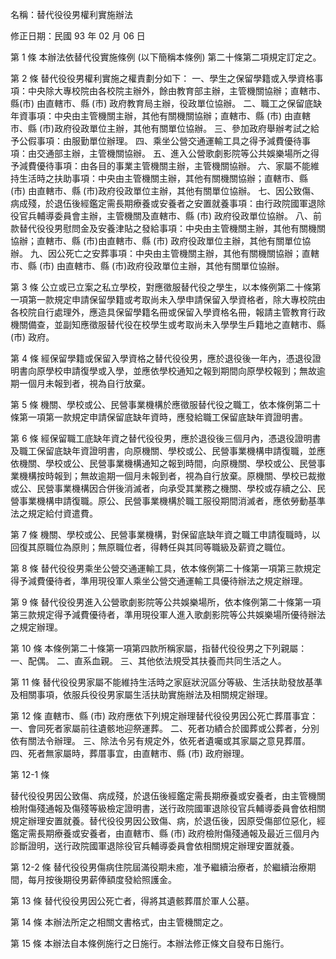 名稱：替代役役男權利實施辦法

修正日期：民國 93 年 02 月 06 日

第 1 條 本辦法依替代役實施條例 (以下簡稱本條例) 第二十條第二項規定訂定之。

第 2 條 替代役役男權利實施之權責劃分如下：
一、學生之保留學籍或入學資格事項：中央除大專校院由各校院主辦外，餘由教育部主辦，主管機關協辦；直轄市、縣(市) 由直轄市、縣 (市) 政府教育局主辦，役政單位協辦。
二、職工之保留底缺年資事項：中央由主管機關主辦，其他有關機關協辦；直轄市、縣 (市) 由直轄市、縣 (市)政府役政單位主辦，其他有關單位協辦。
三、參加政府舉辦考試之給予公假事項：由服勤單位辦理。
四、乘坐公營交通運輸工具之得予減費優待事項：由交通部主辦，主管機關協辦。
五、進入公營歌劇影院等公共娛樂場所之得予減費優待事項：由各目的事業主管機關主辦，主管機關協辦。
六、家屬不能維持生活時之扶助事項：中央由主管機關主辦，其他有關機關協辦；直轄市、縣 (市) 由直轄市、縣 (市)政府役政單位主辦，其他有關單位協辦。
七、因公致傷、病成殘，於退伍後經鑑定需長期療養或安養者之安置就養事項：由行政院國軍退除役官兵輔導委員會主辦，主管機關及直轄市、縣 (市) 政府役政單位協辦。
八、前款替代役役男慰問金及安養津貼之發給事項：中央由主管機關主辦，其他有關機關協辦；直轄市、縣 (市)由直轄市、縣 (市) 政府役政單位主辦，其他有關單位協辦。
九、因公死亡之安葬事項：中央由主管機關主辦，其他有關機關協辦；直轄市、縣 (市) 由直轄市、縣 (市)政府役政單位主辦，其他有關單位協辦。

第 3 條 公立或已立案之私立學校，對應徵服替代役之學生，以本條例第二十條第一項第一款規定申請保留學籍或考取尚未入學申請保留入學資格者，除大專校院由各校院自行處理外，應造具保留學籍名冊或保留入學資格名冊，報請主管教育行政機關備查，並副知應徵服替代役在校學生或考取尚未入學學生戶籍地之直轄市、縣 (市) 政府。

第 4 條 經保留學籍或保留入學資格之替代役役男，應於退役後一年內，憑退役證明書向原學校申請復學或入學，並應依學校通知之報到期間向原學校報到；無故逾期一個月未報到者，視為自行放棄。

第 5 條 機關、學校或公、民營事業機構於應徵服替代役之職工，依本條例第二十條第一項第一款規定申請保留底缺年資時，應發給職工保留底缺年資證明書。

第 6 條 經保留職工底缺年資之替代役役男，應於退役後三個月內，憑退役證明書及職工保留底缺年資證明書，向原機關、學校或公、民營事業機構申請復職，並應依機關、學校或公、民營事業機構通知之報到時間，向原機關、學校或公、民營事業機構按時報到；無故逾期一個月未報到者，視為自行放棄。原機關、學校已裁撤或公、民營事業機構因合併後消滅者，向承受其業務之機關、學校或存續之公、民營事業機構申請復職。原公、民營事業機構於職工服役期間消滅者，應依勞動基準法之規定給付資遣費。

第 7 條 機關、學校或公、民營事業機構，對保留底缺年資之職工申請復職時，以回復其原職位為原則；無原職位者，得轉任與其同等職級及薪資之職位。

第 8 條 替代役役男乘坐公營交通運輸工具，依本條例第二十條第一項第三款規定得予減費優待者，準用現役軍人乘坐公營交通運輸工具優待辦法之規定辦理。

第 9 條 替代役役男進入公營歌劇影院等公共娛樂場所，依本條例第二十條第一項第三款規定得予減費優待者，準用現役軍人進入歌劇影院等公共娛樂場所優待辦法之規定辦理。

第 10 條 本條例第二十條第一項第四款所稱家屬，指替代役役男之下列親屬：
一、配偶。
二、直系血親。
三、其他依法規受其扶養而共同生活之人。

第 11 條 替代役役男家屬不能維持生活時之家庭狀況區分等級、生活扶助發放基準及相關事項，依服兵役役男家屬生活扶助實施辦法及相關規定辦理。

第 12 條 直轄市、縣 (市) 政府應依下列規定辦理替代役役男因公死亡葬厝事宜：
一、會同死者家屬前往遺骸地迎祭運葬。
二、死者功績合於國葬或公葬者，分別依有關法令辦理。
三、除法令另有規定外，依死者遺囑或其家屬之意見葬厝。
四、死者無家屬時，葬厝事宜，由直轄市、縣 (市) 政府辦理。

第 12-1 條

替代役役男因公致傷、病成殘，於退伍後經鑑定需長期療養或安養者，由主管機關檢附傷殘通報及傷殘等級檢定證明書，送行政院國軍退除役官兵輔導委員會依相關規定辦理安置就養。替代役役男因公致傷、病，於退伍後，因原受傷部位惡化，經鑑定需長期療養或安養者，由直轄市、縣 (市) 政府檢附傷殘通報及最近三個月內診斷證明，送行政院國軍退除役官兵輔導委員會依相關規定辦理安置就養。

第 12-2 條 替代役役男傷病住院屆滿役期未癒，准予繼續治療者，於繼續治療期間，每月按後期役男薪俸額度發給照護金。

第 13 條 替代役役男因公死亡者，得將其遺骸葬厝於軍人公墓。

第 14 條 本辦法所定之相關文書格式，由主管機關定之。

第 15 條 本辦法自本條例施行之日施行。本辦法修正條文自發布日施行。
